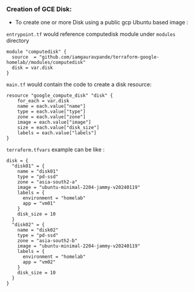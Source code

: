 ### Creation of GCE Disk:

-  To create one or more Disk using a public gcp Ubuntu based image : 

`entrypoint.tf` would reference computedisk module under `modules` directory

```hcl
module "computedisk" {
  source  = "github.com/iamgauravpande/terraform-google-homelab//modules/computedisk"
  disk = var.disk
}
```

`main.tf` would contain the code to create a disk resource:

```hcl
resource "google_compute_disk" "disk" {
    for_each = var.disk
    name = each.value["name"]
    type = each.value["type"]
    zone = each.value["zone"]
    image = each.value["image"]
    size = each.value["disk_size"]
    labels = each.value["labels"]
}
```

`terraform.tfvars` example can be like :

```hcl
disk = {
  "disk01" = {
    name = "disk01"
    type = "pd-ssd"
    zone = "asia-south2-a"
    image = "ubuntu-minimal-2204-jammy-v20240119"
    labels = {
      environment = "homelab"
      app = "vm01"
    }
    disk_size = 10
  }
  "disk02" = {
    name = "disk02"
    type = "pd-ssd"
    zone = "asia-south2-b"
    image = "ubuntu-minimal-2204-jammy-v20240119"
    labels = {
      environment = "homelab"
      app = "vm02"
    }
    disk_size = 10
  }
}
```